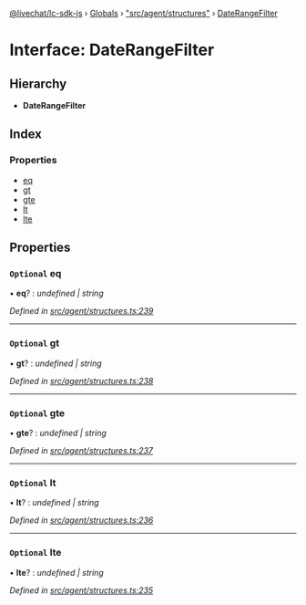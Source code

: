 [@livechat/lc-sdk-js](../README.md) › [Globals](../globals.md) › ["src/agent/structures"](../modules/_src_agent_structures_.md) › [DateRangeFilter](_src_agent_structures_.daterangefilter.md)

# Interface: DateRangeFilter

## Hierarchy

* **DateRangeFilter**

## Index

### Properties

* [eq](_src_agent_structures_.daterangefilter.md#optional-eq)
* [gt](_src_agent_structures_.daterangefilter.md#optional-gt)
* [gte](_src_agent_structures_.daterangefilter.md#optional-gte)
* [lt](_src_agent_structures_.daterangefilter.md#optional-lt)
* [lte](_src_agent_structures_.daterangefilter.md#optional-lte)

## Properties

### `Optional` eq

• **eq**? : *undefined | string*

*Defined in [src/agent/structures.ts:239](https://github.com/livechat/lc-sdk-js/blob/228cb10/src/agent/structures.ts#L239)*

___

### `Optional` gt

• **gt**? : *undefined | string*

*Defined in [src/agent/structures.ts:238](https://github.com/livechat/lc-sdk-js/blob/228cb10/src/agent/structures.ts#L238)*

___

### `Optional` gte

• **gte**? : *undefined | string*

*Defined in [src/agent/structures.ts:237](https://github.com/livechat/lc-sdk-js/blob/228cb10/src/agent/structures.ts#L237)*

___

### `Optional` lt

• **lt**? : *undefined | string*

*Defined in [src/agent/structures.ts:236](https://github.com/livechat/lc-sdk-js/blob/228cb10/src/agent/structures.ts#L236)*

___

### `Optional` lte

• **lte**? : *undefined | string*

*Defined in [src/agent/structures.ts:235](https://github.com/livechat/lc-sdk-js/blob/228cb10/src/agent/structures.ts#L235)*
